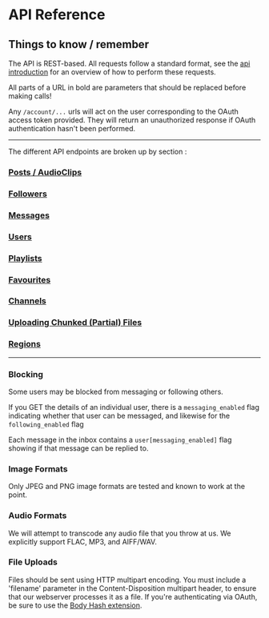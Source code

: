 # API Reference #

## Things to know / remember ##

The API is REST-based.   All requests follow a standard format, see the [api introduction](https://github.com/audioboom/api/blob/master/sections/request_formats.md) for an overview of how to perform these requests.

All parts of a URL in bold are parameters that should be replaced before making calls!

Any `/account/...` urls will act on the user corresponding to the OAuth access token provided. They will return an unauthorized response if OAuth authentication hasn't been performed.

----

The different API endpoints are broken up by section :

### [Posts / AudioClips](https://github.com/audioboom/api/blob/master/sections/audio_clips.md)
### [Followers](https://github.com/audioboom/api/blob/master/sections/followers.md)
### [Messages](https://github.com/audioboom/api/blob/master/sections/messages.md)
### [Users](https://github.com/audioboom/api/blob/master/sections/users.md)
### [Playlists](https://github.com/audioboom/api/blob/master/sections/playlists.md)
### [Favourites](https://github.com/audioboom/api/blob/master/sections/favourites.md)
### [Channels](https://github.com/audioboom/api/blob/master/sections/channels.md)
### [Uploading Chunked (Partial) Files](https://github.com/audioboom/api/blob/master/sections/chunked_attachments.md)
### [Regions](https://github.com/audioboom/api/blob/master/sections/regions.md)

----


### Blocking ###
Some users may be blocked from messaging or following others.

If you GET the details of an individual user, there is a `messaging_enabled` flag indicating whether that user can be messaged, and likewise for the `following_enabled` flag

Each message in the inbox contains a `user[messaging_enabled]` flag showing if that message can be replied to.



### Image Formats ###
Only JPEG and PNG image formats are tested and known to work at the point.

### Audio Formats ###
We will attempt to transcode any audio file that you throw at us.  We explicitly support FLAC, MP3, and AIFF/WAV.

### File Uploads ###

Files should be sent using HTTP multipart encoding.  You must include a 'filename' parameter in the Content-Disposition multipart header, to ensure that our webserver processes it as a file.  If you're authenticating via OAuth, be sure to use the [Body Hash extension](http://oauth.googlecode.com/svn/spec/ext/body_hash/1.0/oauth-bodyhash.html).
